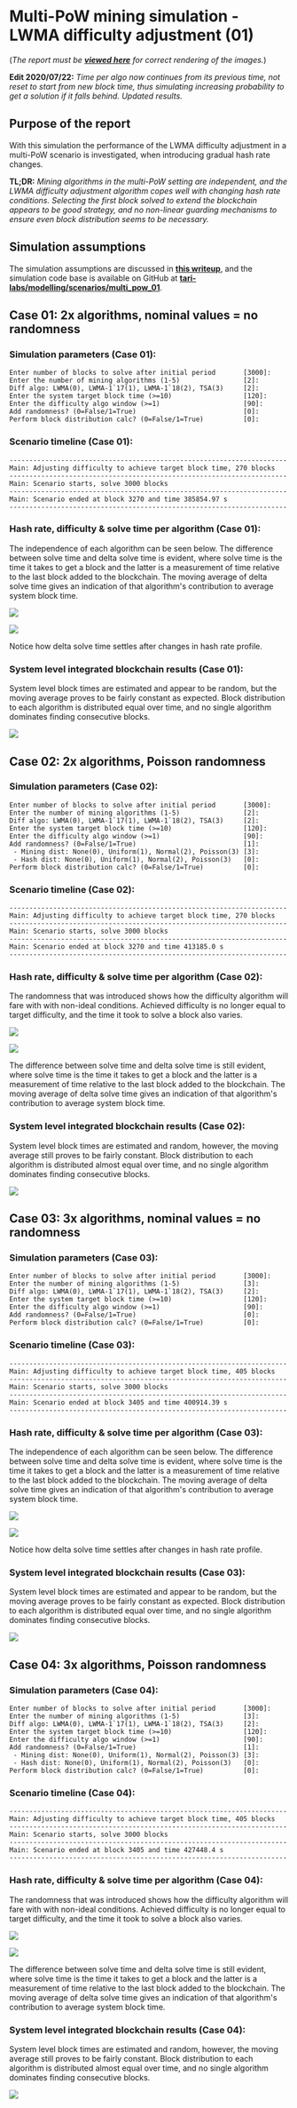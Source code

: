 # Multi-PoW mining simulation - LWMA difficulty adjustment (01)

(_The report must be [**viewed here**](https://demo.codimd.org/s/HkU4-vmAU) for correct rendering of the images._)

**Edit 2020/07/22:** _Time per algo now continues from its previous time, not reset to start from new block time, thus simulating increasing probability to get a solution if it falls behind. Updated results._

## Purpose of the report

With this simulation the performance of the LWMA difficulty adjustment in a multi-PoW scenario is investigated, when introducing gradual hash rate changes.

**TL;DR:** _Mining algorithms in the multi-PoW setting are independent, and the LWMA difficulty adjustment algorithm copes well with changing hash rate conditions. Selecting the first block solved to extend the blockchain appears to be good strategy, and no non-linear guarding mechanisms to ensure even block distribution seems to be necessary._

## Simulation assumptions

The simulation assumptions are discussed in [**this writeup**](https://demo.codimd.org/s/SksWPUHeD), and the simulation code base is available on GitHub at [**tari-labs/modelling/scenarios/multi_pow_01**](https://github.com/tari-labs/modelling/tree/master/scenarios/multi_pow_01).

## Case 01: 2x algorithms, nominal values = no randomness

### Simulation parameters (Case 01):

```
Enter number of blocks to solve after initial period       [3000]: 
Enter the number of mining algorithms (1-5)                [2]: 
Diff algo: LWMA(0), LWMA-1`17(1), LWMA-1`18(2), TSA(3)     [2]: 
Enter the system target block time (>=10)                  [120]: 
Enter the difficulty algo window (>=1)                     [90]: 
Add randomness? (0=False/1=True)                           [0]:
Perform block distribution calc? (0=False/1=True)          [0]: 
```

### Scenario timeline (Case 01):

```
----------------------------------------------------------------------
Main: Adjusting difficulty to achieve target block time, 270 blocks
----------------------------------------------------------------------
Main: Scenario starts, solve 3000 blocks
----------------------------------------------------------------------
Main: Scenario ended at block 3270 and time 385854.97 s
----------------------------------------------------------------------
```

### Hash rate, difficulty & solve time per algorithm (Case 01):

The independence of each algorithm can be seen below. The difference between solve time and delta solve time is evident, where solve time is the time it takes to get a block and the latter is a measurement of time relative to the last block added to the blockchain. The moving average of delta solve time gives an indication of that algorithm's contribution to average system block time.

![](https://codimd.s3.shivering-isles.com/demo/uploads/upload_73d0ca83b9113c6f557acc29ee7b7159.png)


![](https://codimd.s3.shivering-isles.com/demo/uploads/upload_0494e182f80317d75e491a85c9828606.png)

Notice how delta solve time settles after changes in hash rate profile.


### System level integrated blockchain results (Case 01):

System level block times are estimated and appear to be random, but the moving average proves to be fairly constant as expected. Block distribution to each algorithm is distributed equal over time, and no single algorithm dominates finding consecutive blocks.

![](https://codimd.s3.shivering-isles.com/demo/uploads/upload_45ae04b8f036a6bef6307168fa77227a.png)


## Case 02: 2x algorithms, Poisson randomness

### Simulation parameters (Case 02):

```
Enter number of blocks to solve after initial period       [3000]: 
Enter the number of mining algorithms (1-5)                [2]:
Diff algo: LWMA(0), LWMA-1`17(1), LWMA-1`18(2), TSA(3)     [2]: 
Enter the system target block time (>=10)                  [120]: 
Enter the difficulty algo window (>=1)                     [90]: 
Add randomness? (0=False/1=True)                           [1]: 
 - Mining dist: None(0), Uniform(1), Normal(2), Poisson(3) [3]: 
 - Hash dist: None(0), Uniform(1), Normal(2), Poisson(3)   [0]: 
Perform block distribution calc? (0=False/1=True)          [0]:  
```

### Scenario timeline (Case 02):

```
----------------------------------------------------------------------
Main: Adjusting difficulty to achieve target block time, 270 blocks
----------------------------------------------------------------------
Main: Scenario starts, solve 3000 blocks
----------------------------------------------------------------------
Main: Scenario ended at block 3270 and time 413185.0 s
----------------------------------------------------------------------
```

### Hash rate, difficulty & solve time per algorithm (Case 02):

The randomness that was introduced shows how the difficulty algorithm will fare with with non-ideal conditions. Achieved difficulty is no longer equal to target difficulty, and the time it took to solve a block also varies.

![](https://codimd.s3.shivering-isles.com/demo/uploads/upload_73d0ca83b9113c6f557acc29ee7b7159.png)

![](https://codimd.s3.shivering-isles.com/demo/uploads/upload_7a4af345f12a8d417a3026c5b02d9c65.png)

The difference between solve time and delta solve time is still evident, where solve time is the time it takes to get a block and the latter is a measurement of time relative to the last block added to the blockchain. The moving average of delta solve time gives an indication of that algorithm's contribution to average system block time.

### System level integrated blockchain results (Case 02):

System level block times are estimated and random, however, the moving average still proves to be fairly constant. Block distribution to each algorithm is distributed almost equal over time, and no single algorithm dominates finding consecutive blocks.

![](https://codimd.s3.shivering-isles.com/demo/uploads/upload_d9c97aea509b6028367b63fd858a1fb0.png)


## Case 03: 3x algorithms, nominal values = no randomness

### Simulation parameters (Case 03):

```
Enter number of blocks to solve after initial period       [3000]: 
Enter the number of mining algorithms (1-5)                [3]:
Diff algo: LWMA(0), LWMA-1`17(1), LWMA-1`18(2), TSA(3)     [2]:
Enter the system target block time (>=10)                  [120]: 
Enter the difficulty algo window (>=1)                     [90]: 
Add randomness? (0=False/1=True)                           [0]: 
Perform block distribution calc? (0=False/1=True)          [0]: 
```

### Scenario timeline (Case 03):

```
----------------------------------------------------------------------
Main: Adjusting difficulty to achieve target block time, 405 blocks
----------------------------------------------------------------------
Main: Scenario starts, solve 3000 blocks
----------------------------------------------------------------------
Main: Scenario ended at block 3405 and time 400914.39 s
----------------------------------------------------------------------
```

### Hash rate, difficulty & solve time per algorithm (Case 03):

The independence of each algorithm can be seen below. The difference between solve time and delta solve time is evident, where solve time is the time it takes to get a block and the latter is a measurement of time relative to the last block added to the blockchain. The moving average of delta solve time gives an indication of that algorithm's contribution to average system block time.

![](https://codimd.s3.shivering-isles.com/demo/uploads/upload_26e069f884522ea703956c75cca132e8.png)

![](https://codimd.s3.shivering-isles.com/demo/uploads/upload_e4392b192ffb9aefd7f36cd4910ea59b.png)


Notice how delta solve time settles after changes in hash rate profile.

### System level integrated blockchain results (Case 03):

System level block times are estimated and appear to be random, but the moving average proves to be fairly constant as expected. Block distribution to each algorithm is distributed equal over time, and no single algorithm dominates finding consecutive blocks.

![](https://codimd.s3.shivering-isles.com/demo/uploads/upload_486639cadf4c20fcdfa1fd027d4e476b.png)


## Case 04: 3x algorithms, Poisson randomness

### Simulation parameters (Case 04):

```
Enter number of blocks to solve after initial period       [3000]: 
Enter the number of mining algorithms (1-5)                [3]: 
Diff algo: LWMA(0), LWMA-1`17(1), LWMA-1`18(2), TSA(3)     [2]: 
Enter the system target block time (>=10)                  [120]: 
Enter the difficulty algo window (>=1)                     [90]: 
Add randomness? (0=False/1=True)                           [1]:
 - Mining dist: None(0), Uniform(1), Normal(2), Poisson(3) [3]:
 - Hash dist: None(0), Uniform(1), Normal(2), Poisson(3)   [0]: 
Perform block distribution calc? (0=False/1=True)          [0]: 
```

### Scenario timeline (Case 04):

```
----------------------------------------------------------------------
Main: Adjusting difficulty to achieve target block time, 405 blocks
----------------------------------------------------------------------
Main: Scenario starts, solve 3000 blocks
----------------------------------------------------------------------
Main: Scenario ended at block 3405 and time 427448.4 s
----------------------------------------------------------------------
```

### Hash rate, difficulty & solve time per algorithm (Case 04):

The randomness that was introduced shows how the difficulty algorithm will fare with with non-ideal conditions. Achieved difficulty is no longer equal to target difficulty, and the time it took to solve a block also varies.

![](https://codimd.s3.shivering-isles.com/demo/uploads/upload_26e069f884522ea703956c75cca132e8.png)

![](https://codimd.s3.shivering-isles.com/demo/uploads/upload_be3a6d1c7e3db99e6027230fca499c7e.png)

The difference between solve time and delta solve time is still evident, where solve time is the time it takes to get a block and the latter is a measurement of time relative to the last block added to the blockchain. The moving average of delta solve time gives an indication of that algorithm's contribution to average system block time.

### System level integrated blockchain results (Case 04):

System level block times are estimated and random, however, the moving average still proves to be fairly constant. Block distribution to each algorithm is distributed almost equal over time, and no single algorithm dominates finding consecutive blocks.

![](https://codimd.s3.shivering-isles.com/demo/uploads/upload_3708c540a478e7787ebab3b8918f3832.png)
